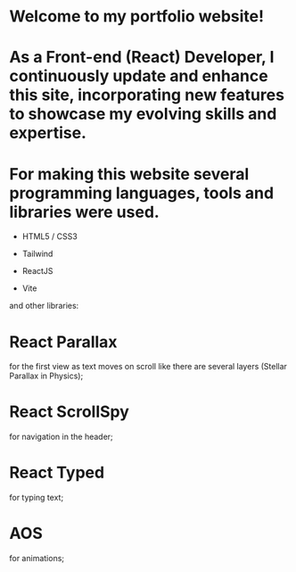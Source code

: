 # Welcome to my portfolio website! 
# As a Front-end (React) Developer, I continuously update and enhance this site, incorporating new features to showcase my evolving skills and expertise.

# For making this website several programming languages, tools and libraries were used.

- HTML5 / CSS3

- Tailwind

- ReactJS

- Vite

and other libraries:

# React Parallax 
for the first view as text moves on scroll like there are several layers (Stellar Parallax in Physics);


# React ScrollSpy 
for navigation in the header;


# React Typed
for typing text;

# AOS 
for animations;
